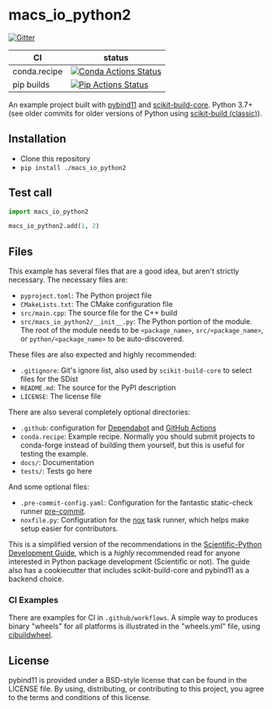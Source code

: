 # macs_io_python2

[![Gitter][gitter-badge]][gitter-link]

|      CI              | status |
|----------------------|--------|
| conda.recipe         | [![Conda Actions Status][actions-conda-badge]][actions-conda-link] |
| pip builds           | [![Pip Actions Status][actions-pip-badge]][actions-pip-link] |


An example project built with [pybind11][] and [scikit-build-core][]. Python
3.7+ (see older commits for older versions of Python using [scikit-build (classic)][]).


[gitter-badge]:            https://badges.gitter.im/pybind/Lobby.svg
[gitter-link]:             https://gitter.im/pybind/Lobby
[actions-badge]:           https://github.com/pybind/macs_io_python2/workflows/Tests/badge.svg
[actions-conda-link]:      https://github.com/pybind/macs_io_python2/actions?query=workflow%3AConda
[actions-conda-badge]:     https://github.com/pybind/macs_io_python2/workflows/Conda/badge.svg
[actions-pip-link]:        https://github.com/pybind/macs_io_python2/actions?query=workflow%3APip
[actions-pip-badge]:       https://github.com/pybind/macs_io_python2/workflows/Pip/badge.svg
[actions-wheels-link]:     https://github.com/pybind/macs_io_python2/actions?query=workflow%3AWheels
[actions-wheels-badge]:    https://github.com/pybind/macs_io_python2/workflows/Wheels/badge.svg

## Installation

- Clone this repository
- `pip install ./macs_io_python2`

## Test call

```python
import macs_io_python2

macs_io_python2.add(1, 2)
```

## Files

This example has several files that are a good idea, but aren't strictly
necessary. The necessary files are:

* `pyproject.toml`: The Python project file
* `CMakeLists.txt`: The CMake configuration file
* `src/main.cpp`: The source file for the C++ build
* `src/macs_io_python2/__init__.py`: The Python portion of the module. The root of the module needs to be `<package_name>`, `src/<package_name>`, or `python/<package_name>` to be auto-discovered.

These files are also expected and highly recommended:

* `.gitignore`: Git's ignore list, also used by `scikit-build-core` to select files for the SDist
* `README.md`: The source for the PyPI description
* `LICENSE`: The license file

There are also several completely optional directories:

* `.github`: configuration for [Dependabot][] and [GitHub Actions][]
* `conda.recipe`: Example recipe. Normally you should submit projects to conda-forge instead of building them yourself, but this is useful for testing the example.
* `docs/`: Documentation
* `tests/`: Tests go here

And some optional files:

* `.pre-commit-config.yaml`: Configuration for the fantastic static-check runner [pre-commit][].
* `noxfile.py`: Configuration for the [nox][] task runner, which helps make setup easier for contributors.

This is a simplified version of the recommendations in the [Scientific-Python
Development Guide][], which is a _highly_ recommended read for anyone
interested in Python package development (Scientific or not). The guide also
has a cookiecutter that includes scikit-build-core and pybind11 as a backend
choice.

### CI Examples

There are examples for CI in `.github/workflows`. A simple way to produces
binary "wheels" for all platforms is illustrated in the "wheels.yml" file,
using [cibuildwheel][].

## License

pybind11 is provided under a BSD-style license that can be found in the LICENSE
file. By using, distributing, or contributing to this project, you agree to the
terms and conditions of this license.

[cibuildwheel]: https://cibuildwheel.readthedocs.io
[scientific-python development guide]: https://learn.scientific-python.org/development
[dependabot]: https://docs.github.com/en/code-security/dependabot
[github actions]: https://docs.github.com/en/actions
[pre-commit]: https://pre-commit.com
[nox]: https://nox.thea.codes
[pybind11]: https://pybind11.readthedocs.io
[scikit-build-core]: https://scikit-build-core.readthedocs.io
[scikit-build (classic)]: https://scikit-build.readthedocs.io
